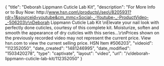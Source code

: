 {
    "title": "Deborah Lippmann Cuticle Lab Kit",
    "description": "For More Info or to Buy Now: http:\/\/www.hsn.com\/products\/seo\/8205931?rdr=1&sourceid=youtube&cm_mmc=Social-_-Youtube-_-ProductVideo-_-506203\r\nDeborah Lippmann Cuticle Lab Kit \nElevate your nail look with perfectly done cuticles, courtesy of this complete kit. Moisturize, soften and smooth the appearance of dry cuticles with this series...\r\nPrices shown on the previously recorded video may not represent the current price.  View hsn.com to view the current selling price. HSN Item #506203",
    "videoid": "112352050",
    "date_created": "1481246995",
    "date_modified": "1503420278",
    "type": "captivate",
    "layout": "video",
    "url": "\/v\/deborah-lippmann-cuticle-lab-kit\/112352050"
}